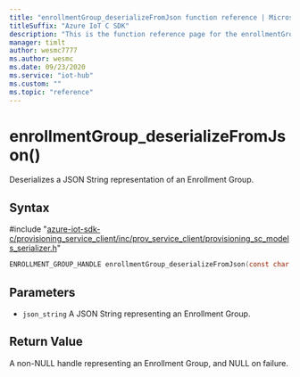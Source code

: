 ```yaml
---                             
title: "enrollmentGroup_deserializeFromJson function reference | Microsoft Docs" 
titleSuffix: "Azure IoT C SDK"            
description: "This is the function reference page for the enrollmentGroup_deserializeFromJson() function in the Azure IoT C SDK. This SDK is used with Azure IoT Hub and Azure IoT Hub Device Provisioning Service"            
manager: timlt                 
author: wesmc7777              
ms.author: wesmc               
ms.date: 09/23/2020                    
ms.service: "iot-hub"             
ms.custom: ""                
ms.topic: "reference"        
---                            
```


# enrollmentGroup_deserializeFromJson()

Deserializes a JSON String representation of an Enrollment Group.

## Syntax

\#include "[azure-iot-sdk-c/provisioning_service_client/inc/prov_service_client/provisioning_sc_models_serializer.h](../provisioning-sc-models-serializer-h.md)"  
```C
ENROLLMENT_GROUP_HANDLE enrollmentGroup_deserializeFromJson(const char *  json_string);
```

## Parameters
* `json_string` A JSON String representing an Enrollment Group.

## Return Value
A non-NULL handle representing an Enrollment Group, and NULL on failure.

